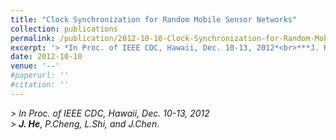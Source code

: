 ```yaml
---
title: "Clock Synchronization for Random Mobile Sensor Networks"
collection: publications
permalink: /publication/2012-10-10-Clock-Synchronization-for-Random-Mobile-Sensor-Networks/
excerpt: '> *In Proc. of IEEE CDC, Hawaii, Dec. 10-13, 2012*<br>***J. He**, P.Cheng, L.Shi, andJ.Chen*.'
date: 2012-10-10
venue: '--'
#paperurl: ''
#citation: ''
---
```

*> In Proc. of IEEE CDC, Hawaii, Dec. 10-13, 2012*  
*> **J. He**, P.Cheng, L.Shi, and J.Chen*.
